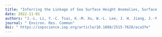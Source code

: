 ```yaml
---
title: "Inferring the Linkage of Sea Surface Height Anomalies, Surface Wind Stress and Sea Surface Temperature with the Falling Ice Radiative Effects Using Satellite Data and Global Climate Models"
date: 2022-11-01
authors: "J.-L. Li, Y.-C. Tsai, K.-M. Xu, W.-L. Lee, J. H. Jiang, J.-Y. Yu, E. J. Fetzer, G. Stephens"
journal: " Environ. Res. Commun"
doi: " https://iopscience.iop.org/article/10.1088/2515-7620/aca3fe"
---
```

